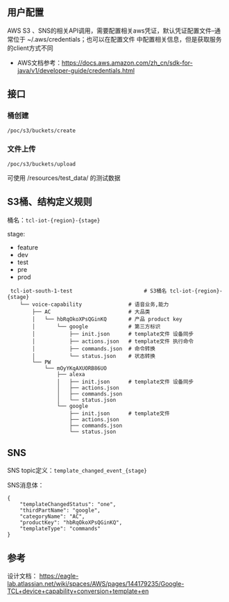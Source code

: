## 用户配置 
AWS S3 、SNS的相关API调用，需要配置相关aws凭证，默认凭证配置文件–通常位于 ~/.aws/credentials；也可以在配置文件
中配置相关信息，但是获取服务的client方式不同
- AWS文档参考：https://docs.aws.amazon.com/zh_cn/sdk-for-java/v1/developer-guide/credentials.html


## 接口
### 桶创建
```/poc/s3/buckets/create```

### 文件上传
```/poc/s3/buckets/upload```

可使用 /resources/test_data/ 的测试数据

## S3桶、结构定义规则
桶名：```tcl-iot-{region}-{stage}```

stage: 
- feature 
- dev 
- test 
- pre 
- prod

```$xslt
 tcl-iot-south-1-test                       # S3桶名 tcl-iot-{region}-{stage}
    └── voice-capability               # 语音业务,能力
        ├── AC                         # 大品类
        │   └── hbRqOkoXPsQGinKQ       # 产品 product key
        │       └── google             # 第三方标识
        │           ├── init.json      # template文件 设备同步 
        │           ├── actions.json   # template文件 执行命令
        │           ├── commands.json  # 命令转换
        │           └── status.json    # 状态转换
        └── PW
            └── mOyYKqAXUORB86UO
                ├── alexa
                │   ├── init.json      # template文件 设备同步
                │   ├── actions.json
                │   ├── commands.json
                │   └── status.json
                └── google
                    ├── init.json      # template文件
                    ├── actions.json
                    ├── commands.json
                    └── status.json
```



## SNS 
SNS topic定义：```template_changed_event_{stage}```

SNS消息体：
```$xslt
{
    "templateChangedStatus": "one",
    "thirdPartName": "google",
    "categoryName": "AC",
    "productKey": "hbRqOkoXPsQGinKQ",
    "templateType": "commands"
}
```


## 参考
设计文档：
https://eagle-lab.atlassian.net/wiki/spaces/AWS/pages/144179235/Google-TCL+device+capability+conversion+template+en